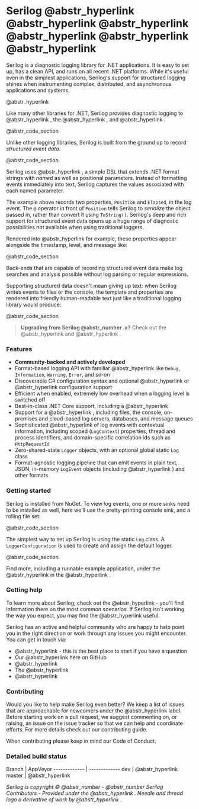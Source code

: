 # Serilog @abstr_hyperlink @abstr_hyperlink @abstr_hyperlink @abstr_hyperlink @abstr_hyperlink @abstr_hyperlink 

Serilog is a diagnostic logging library for .NET applications. It is easy to set up, has a clean API, and runs on all recent .NET platforms. While it's useful even in the simplest applications, Serilog's support for structured logging shines when instrumenting complex, distributed, and asynchronous applications and systems.

@abstr_hyperlink 

Like many other libraries for .NET, Serilog provides diagnostic logging to @abstr_hyperlink , the @abstr_hyperlink , and @abstr_hyperlink .

@abstr_code_section 

Unlike other logging libraries, Serilog is built from the ground up to record _structured event data_.

@abstr_code_section 

Serilog uses @abstr_hyperlink , a simple DSL that extends .NET format strings with _named_ as well as positional parameters. Instead of formatting events immediately into text, Serilog captures the values associated with each named parameter.

The example above records two properties, `Position` and `Elapsed`, in the log event. The `@` operator in front of `Position` tells Serilog to _serialize_ the object passed in, rather than convert it using `ToString()`. Serilog's deep and rich support for structured event data opens up a huge range of diagnostic possibilities not available when using traditional loggers.

Rendered into @abstr_hyperlink for example, these properties appear alongside the timestamp, level, and message like:

@abstr_code_section 

Back-ends that are capable of recording structured event data make log searches and analysis possible without log parsing or regular expressions.

Supporting structured data doesn't mean giving up text: when Serilog writes events to files or the console, the template and properties are rendered into friendly human-readable text just like a traditional logging library would produce:

@abstr_code_section 

> **Upgrading from Serilog @abstr_number .x?** Check out the @abstr_hyperlink and @abstr_hyperlink .

### Features

  * **Community-backed and actively developed**
  * Format-based logging API with familiar @abstr_hyperlink like `Debug`, `Information`, `Warning`, `Error`, and so-on
  * Discoverable C# configuration syntax and optional @abstr_hyperlink or @abstr_hyperlink configuration support
  * Efficient when enabled, extremely low overhead when a logging level is switched off
  * Best-in-class .NET Core support, including a @abstr_hyperlink 
  * Support for a @abstr_hyperlink , including files, the console, on-premises and cloud-based log servers, databases, and message queues
  * Sophisticated @abstr_hyperlink of log events with contextual information, including scoped (`LogContext`) properties, thread and process identifiers, and domain-specific correlation ids such as `HttpRequestId`
  * Zero-shared-state `Logger` objects, with an optional global static `Log` class
  * Format-agnostic logging pipeline that can emit events in plain text, JSON, in-memory `LogEvent` objects (including @abstr_hyperlink ) and other formats



### Getting started

Serilog is installed from NuGet. To view log events, one or more sinks need to be installed as well, here we'll use the pretty-printing console sink, and a rolling file set:

@abstr_code_section 

The simplest way to set up Serilog is using the static `Log` class. A `LoggerConfiguration` is used to create and assign the default logger.

@abstr_code_section 

Find more, including a runnable example application, under the @abstr_hyperlink in the @abstr_hyperlink .

### Getting help

To learn more about Serilog, check out the @abstr_hyperlink - you'll find information there on the most common scenarios. If Serilog isn't working the way you expect, you may find the @abstr_hyperlink useful.

Serilog has an active and helpful community who are happy to help point you in the right direction or work through any issues you might encounter. You can get in touch via:

  * @abstr_hyperlink - this is the best place to start if you have a question
  * Our @abstr_hyperlink here on GitHub
  * @abstr_hyperlink 
  * The @abstr_hyperlink 
  * @abstr_hyperlink 



### Contributing

Would you like to help make Serilog even better? We keep a list of issues that are approachable for newcomers under the @abstr_hyperlink label. Before starting work on a pull request, we suggest commenting on, or raising, an issue on the issue tracker so that we can help and coordinate efforts. For more details check out our contributing guide.

When contributing please keep in mind our Code of Conduct.

### Detailed build status

Branch | AppVeyor \------------- | ------------- dev | @abstr_hyperlink master | @abstr_hyperlink 

_Serilog is copyright © @abstr_number - @abstr_number Serilog Contributors - Provided under the @abstr_hyperlink . Needle and thread logo a derivative of work by @abstr_hyperlink ._
